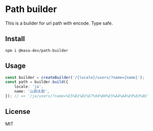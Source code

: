 # Path builder

This is a builder for url path with encode.
Type safe.

## Install

```
npm i @masa-dev/path-builder
```

## Usage

```ts
const builder = createBuilder('/{locale}/users/?name={name}');
const path = builder.build({
    locale: 'ja',
    name: '山田太郎',
}); // => '/ja/users/?name=%E5%B1%B1%E7%94%B0%E5%A4%AA%E9%83%8E'
```

## License

MIT